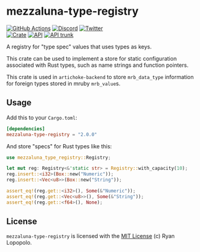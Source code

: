 # mezzaluna-type-registry

[![GitHub Actions](https://github.com/artichoke/artichoke/workflows/CI/badge.svg)](https://github.com/artichoke/artichoke/actions)
[![Discord](https://img.shields.io/discord/607683947496734760)](https://discord.gg/QCe2tp2)
[![Twitter](https://img.shields.io/twitter/follow/artichokeruby?label=Follow&style=social)](https://twitter.com/artichokeruby)
<br>
[![Crate](https://img.shields.io/crates/v/mezzaluna-type-registry.svg)](https://crates.io/crates/mezzaluna-type-registry)
[![API](https://docs.rs/mezzaluna-type-registry/badge.svg)](https://docs.rs/mezzaluna-type-registry)
[![API trunk](https://img.shields.io/badge/docs-trunk-blue.svg)](https://artichoke.github.io/artichoke/mezzaluna_type_registry/)

A registry for "type spec" values that uses types as keys.

This crate can be used to implement a store for static configuration associated
with Rust types, such as name strings and function pointers.

This crate is used in `artichoke-backend` to store `mrb_data_type` information
for foreign types stored in mruby `mrb_value`s.

## Usage

Add this to your `Cargo.toml`:

```toml
[dependencies]
mezzaluna-type-registry = "2.0.0"
```

And store "specs" for Rust types like this:

```rust
use mezzaluna_type_registry::Registry;

let mut reg: Registry<&'static str> = Registry::with_capacity(10);
reg.insert::<i32>(Box::new("Numeric"));
reg.insert::<Vec<u8>>(Box::new("String"));

assert_eq!(reg.get::<i32>(), Some(&"Numeric"));
assert_eq!(reg.get::<Vec<u8>>(), Some(&"String"));
assert_eq!(reg.get::<f64>(), None);
```

## License

`mezzaluna-type-registry` is licensed with the [MIT License](LICENSE) (c) Ryan
Lopopolo.
